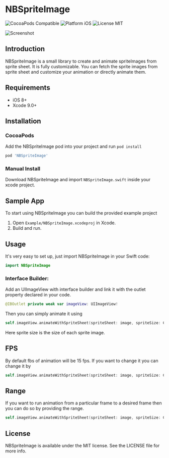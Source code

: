 # NBSpriteImage

![CocoaPods Compatible](https://img.shields.io/badge/version-0.1-green.svg)
![Platform iOS](https://img.shields.io/badge/platform-ios-blue.svg)
![License MIT](https://img.shields.io/badge/license-MIT-lightgrey.svg)

![Screenshot](https://s26.postimg.org/rlx2ow7i1/animate.gif)

## Introduction
NBSpriteImage is a small library to create and animate spriteImages from sprite sheet. It is fully customizable. You can fetch the sprite images from sprite sheet and customize your animation or directly animate them.

## Requirements
* iOS 8+
* Xcode 9.0+

## Installation 
### CocoaPods
Add the NBSpriteImage pod into your project and run `pod install`
```ruby
pod 'NBSpriteImage'
```
### Manual Install
Download NBSpriteImage and import `NBSpriteImage.swift` inside your xcode project.

## Sample App
To start using NBSpriteImage you can build the provided example project

1. Open `Example/NBSpriteImage.xcodeproj` in Xcode.
2. Build and run.

## Usage
It's very easy to set up, just import NBSpriteImage in your Swift code:
```swift
import NBSpriteImage
```
### Interface Builder:
Add an UIImageView with interface builder and link it with the outlet property declared in your code.

```swift
@IBOutlet private weak var imageView: UIImageView!
```
Then you can simply animate it using
```swift
self.imageView.animateWithSpriteSheet(spriteSheet: image, spriteSize: CGSize(width: 48, height: 48))
```
Here sprite size is the size of each sprite image.

## FPS
By default fbs of animation will be 15 fps. If you want to change it you can change it by
```swift
self.imageView.animateWithSpriteSheet(spriteSheet: image, spriteSize: CGSize(width: 48, height: 48), fps: 30)
```

## Range
If you want to run animation from a particular frame to a desired frame then you can do so by providing the range.
```swift
self.imageView.animateWithSpriteSheet(spriteSheet: image, spriteSize: CGSize(width: 48, height: 48), range: 0...31 , fps: 30)
```

## License
NBSpriteImage is available under the MIT license. See the LICENSE file for more info.
